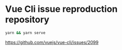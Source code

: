 # Vue Cli issue reproduction repository

```bash
yarn && yarn serve
```

https://github.com/vuejs/vue-cli/issues/2099
